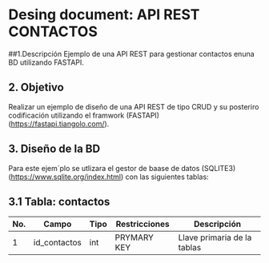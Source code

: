 # Desing document: API REST CONTACTOS

##1.Descripción
Ejemplo de una API REST para gestionar contactos enuna BD utilizando FASTAPI.

## 2. Objetivo
Realizar un ejemplo de diseño de una API REST  de tipo CRUD y su posteriro codificación utilizando el framwork  (FASTAPI) (https://fastapi.tiangolo.com/).

## 3. Diseño de la BD
Para este ejem´plo se utlizara el gestor de baase de datos (SQLITE3) (https://www.sqlite.org/index.html) con las siguientes tablas:

## 3.1 Tabla: contactos

 |No.|Campo|Tipo|Restricciones|Descripción|
 |--|--|--|--|--|
 |1|id_contactos|int|PRYMARY KEY|Llave primaria de la tablas|
